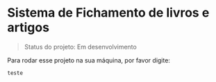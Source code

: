 <h1>Sistema de Fichamento de livros e artigos</h1>

> Status do projeto: Em desenvolvimento

Para rodar esse projeto na sua máquina, por favor digite:

```
teste
```
